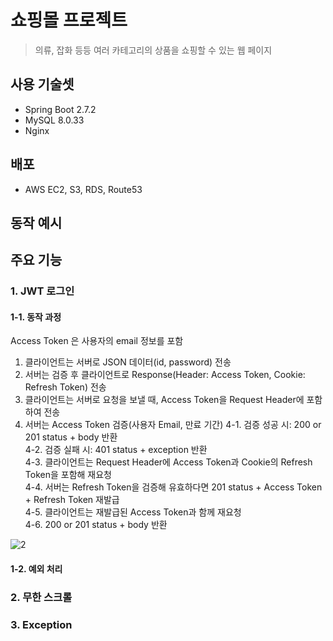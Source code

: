 # 쇼핑몰 프로젝트 
> 의류, 잡화 등등 여러 카테고리의 상품을 쇼핑할 수 있는 웹 페이지

## 사용 기술셋
  * Spring Boot 2.7.2
  * MySQL 8.0.33
  * Nginx

## 배포
  * AWS EC2, S3, RDS, Route53

## 동작 예시


## 주요 기능

### 1. JWT 로그인

#### 1-1. 동작 과정

  Access Token 은 사용자의 email 정보를 포함
 
  1. 클라이언트는 서버로 JSON 데이터(id, password) 전송
  2. 서버는 검증 후 클라이언트로 Response(Header: Access Token, Cookie: Refresh Token) 전송
  3. 클라이언트는 서버로 요청을 보낼 때, Access Token을 Request Header에 포함하여 전송
  4. 서버는 Access Token 검증(사용자 Email, 만료 기간)
    4-1. 검증 성공 시: 200 or 201 status + body 반환 <br>
    4-2. 검증 실패 시: 401 status + exception 반환  <br>
    4-3. 클라이언트는 Request Header에 Access Token과 Cookie의 Refresh Token을 포함해 재요청 <br>
    4-4. 서버는 Refresh Token을 검증해 유효하다면 201 status + Access Token + Refresh Token 재발급 <br>
    4-5. 클라이언트는 재발급된 Access Token과 함께 재요청 <br>
    4-6. 200 or 201 status + body 반환 <br>
  
 ![2](https://github.com/SudalKing/Shopping_mall/assets/87001865/0729b4dc-dd06-469e-876e-63d2621eb025) <br>

#### 1-2. 예외 처리

### 2. 무한 스크롤

### 3. Exception
